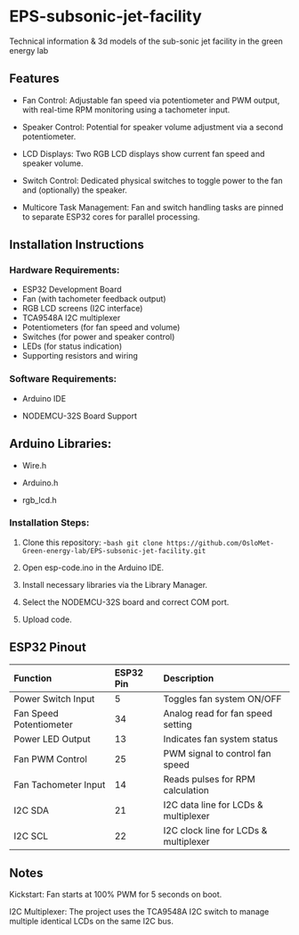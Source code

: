 # EPS-subsonic-jet-facility
Technical information &amp; 3d models of the sub-sonic jet facility in the green energy lab

## Features

- Fan Control:
Adjustable fan speed via potentiometer and PWM output, with real-time RPM monitoring using a tachometer input.

- Speaker Control:
Potential for speaker volume adjustment via a second potentiometer.

- LCD Displays:
Two RGB LCD displays show current fan speed and speaker volume.

- Switch Control:
Dedicated physical switches to toggle power to the fan and (optionally) the speaker.

- Multicore Task Management:
Fan and switch handling tasks are pinned to separate ESP32 cores for parallel processing.

## Installation Instructions

### Hardware Requirements:

* ESP32 Development Board
* Fan (with tachometer feedback output)
* RGB LCD screens (I2C interface)
* TCA9548A I2C multiplexer
* Potentiometers (for fan speed and volume)
* Switches (for power and speaker control)
* LEDs (for status indication)
* Supporting resistors and wiring

### Software Requirements:

* Arduino IDE

* NODEMCU-32S Board Support

## Arduino Libraries:

* Wire.h

* Arduino.h

* rgb_lcd.h

### Installation Steps:

1. Clone this repository: -```bash git clone https://github.com/OsloMet-Green-energy-lab/EPS-subsonic-jet-facility.git```

2. Open esp-code.ino in the Arduino IDE.

3. Install necessary libraries via the Library Manager.

4. Select the NODEMCU-32S board and correct COM port.

5. Upload code.

## ESP32 Pinout

| Function                     | ESP32 Pin | Description                           |
|:-----------------------------|:----------|:--------------------------------------|
| Power Switch Input           | 5         | Toggles fan system ON/OFF             |
| Fan Speed Potentiometer      | 34        | Analog read for fan speed setting     |
| Power LED Output             | 13        | Indicates fan system status           |
| Fan PWM Control              | 25        | PWM signal to control fan speed       |
| Fan Tachometer Input         | 14        | Reads pulses for RPM calculation      |
| I2C SDA                      | 21        | I2C data line for LCDs & multiplexer  |
| I2C SCL                      | 22        | I2C clock line for LCDs & multiplexer |
## Notes

Kickstart: Fan starts at 100% PWM for 5 seconds on boot.

I2C Multiplexer: The project uses the TCA9548A I2C switch to manage multiple identical LCDs on the same I2C bus.
